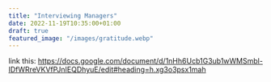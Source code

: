 ```yaml
---
title: "Interviewing Managers"
date: 2022-11-19T10:35:00+01:00
draft: true
featured_image: "/images/gratitude.webp"
---
```


link this: https://docs.google.com/document/d/1nHh6Ucb1G3ub1wWMSmbl-IDfWRreVKVfPJnIEQDhyuE/edit#heading=h.xg3o3psx1mah